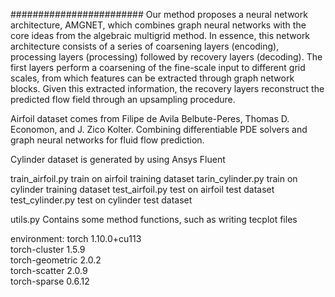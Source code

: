 ########################
Our method proposes a neural network architecture, AMGNET, which combines graph neural networks with the core ideas
from the algebraic multigrid method. In essence, this network architecture
consists of a series of coarsening layers (encoding), processing layers (processing) followed by recovery layers (decoding). The first layers perform a
coarsening of the fine-scale input to different grid scales, from which features can be extracted through graph network blocks. Given this extracted
information, the recovery layers reconstruct the predicted flow field through
an upsampling procedure.


Airfoil dataset comes from Filipe de Avila Belbute-Peres, Thomas D. Economon, and J. Zico Kolter. Combining differentiable PDE solvers and graph neural networks for fluid flow prediction.

Cylinder dataset is generated by using Ansys Fluent

train_airfoil.py    train on airfoil training dataset
tarin_cylinder.py   train on cylinder training dataset
test_airfoil.py     test  on airfoil  test dataset
test_cylinder.py    test  on cylinder  test dataset


utils.py Contains some method functions, such as writing tecplot files

environment:
torch                     1.10.0+cu113      
torch-cluster             1.5.9                  
torch-geometric           2.0.2                   
torch-scatter             2.0.9                    
torch-sparse              0.6.12                   